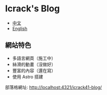 # Icrack's Blog

- [中文](README_zh.md)
- [English](README.md)

## 網站特色

- 多語言網頁（施工中）
- 絲滑的動畫（沒做好）
- 豐富的內容（還在寫）
- 使用 Astro 搭建

部落格網址: <http://localhost:4321/icrack41-blog/>